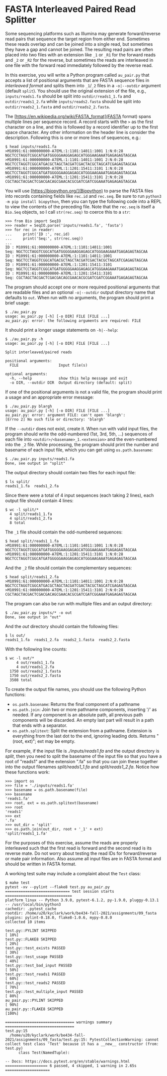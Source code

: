 # FASTA Interleaved Paired Read Splitter

Some sequencing platforms such as Illumina may generate forward/reverse read pairs that sequence the target region from either end. 
Sometimes these reads overlap and can be joined into a single read, but sometimes they have a gap and cannot be joined.
The resulting read pairs are often placed into two files with an extension like `_1` or `_R1` for the forward reads and `_2` or `_R2` for the reverse, but sometimes the reads are interleaved in one file with the forward read immediately followed by the reverse read.

In this exercise, you will write a Python program called `au_pair.py` that accepts a list of positional arguments that are FASTA sequence files in _interleaved format_ and splits them into `_1`/`_2` files in a `-o|--outdir` argument (default `split`).
You should use the original extension of the file, e.g., `inputs/reads1.fa` should be split into `outdir/reads1_1.fa` and `outdir/reads1_2.fa` while `inputs/reads2.fasta` should be split into `outdir/reads2_1.fasta` and `outdir/reads2_2.fasta`.

The [https://en.wikipedia.org/wiki/FASTA_format](FASTA format) spans multiple lines per sequence record.
A record starts with the `>` as the first character on a line, and this is followed by a record identifier up to the first space character.
Any other information on the header line is consider the description.
Following this is one or more lines of sequences, e.g.:

```
$ head inputs/reads1.fa
>M10991:61:000000000-A7EML:1:1101:14011:1001 1:N:0:28
NGCTCCTAGGTCGGCATGATGGGGGAAGGAGAGCATGGGAAGAAATGAGAGAGTAGCAA
>M10991:61:000000000-A7EML:1:1101:14011:1001 2:N:0:28
NGCTCCTAGGTCGGCATGACGCTAGCTACGATCGACTACGCTAGCATCGAGAGTAGCAA
>M10991:61:000000000-A7EML:1:1201:15411:3101 1:N:0:28
NGCTCCTAGGTCGGCATGATGGGGGAAGGAGAGCATGGGAAGAAATGAGAGAGTAGCAA
>M10991:61:000000000-A7EML:1:1201:15411:3101 2:N:0:28
CGCTAGCTACGACTCGACGACAGCGAACACGCGATCGATCGGAAATGAGAGAGTAGCAA
```

You will use [https://biopython.org/](Biopython) to parse the FASTA files into records containing fields like `rec.id` and `rec.seq`.
Be sure to run `python3 -m pip install biopython`, then you can type the following code into a REPL to view the contents of the preceding file.
Note that the `rec.seq` is itself a `Bio.Seq` objects, so I call `str(rec.seq)` to coerce this to a `str`:

```
>>> from Bio import SeqIO
>>> reader = SeqIO.parse('inputs/reads1.fa', 'fasta')
>>> for rec in reader:
...     print('ID :', rec.id)
...     print('Seq:', str(rec.seq))
...
ID : M10991:61:000000000-A7EML:1:1101:14011:1001
Seq: NGCTCCTAGGTCGGCATGATGGGGGAAGGAGAGCATGGGAAGAAATGAGAGAGTAGCAA
ID : M10991:61:000000000-A7EML:1:1101:14011:1001
Seq: NGCTCCTAGGTCGGCATGACGCTAGCTACGATCGACTACGCTAGCATCGAGAGTAGCAA
ID : M10991:61:000000000-A7EML:1:1201:15411:3101
Seq: NGCTCCTAGGTCGGCATGATGGGGGAAGGAGAGCATGGGAAGAAATGAGAGAGTAGCAA
ID : M10991:61:000000000-A7EML:1:1201:15411:3101
Seq: CGCTAGCTACGACTCGACGACAGCGAACACGCGATCGATCGGAAATGAGAGAGTAGCAA
```

The program should accept one or more required positional arguments that are readable files and an optional `-o|--outdir` output directory name that defaults to `out`.
When run with no arguments, the program should print a brief usage:

```
$ ./au_pair.py
usage: au_pair.py [-h] [-o DIR] FILE [FILE ...]
au_pair.py: error: the following arguments are required: FILE
```

It should print a longer usage statements on `-h|--help`:

```
$ ./au_pair.py -h
usage: au_pair.py [-h] [-o DIR] FILE [FILE ...]

Split interleaved/paired reads

positional arguments:
  FILE                  Input file(s)

optional arguments:
  -h, --help            show this help message and exit
  -o DIR, --outdir DIR  Output directory (default: split)
```

If one of the positional arguments is not a valid file, the program should print a usage and an appropriate error message:

```
$ ./au_pair.py blargh
usage: au_pair.py [-h] [-o DIR] FILE [FILE ...]
au_pair.py: error: argument FILE: can't open 'blargh': 
[Errno 2] No such file or directory: 'blargh'
```

If the `--outdir` does not exist, create it.
When run with valid input files, the program should write the odd-numbered (1st, 3rd, 5th, ...) sequences of each file into `<outdir>/<basename>_1.<extension>` and the even-numbered into the `_2` file.
While processing, the program should print the number and basename of each input file, which you can get using `os.path.basename`:

```
$ ./au_pair.py inputs/reads1.fa
Done, see output in "split"
```

The output directory should contain two files for each input file:

```
$ ls split/
reads1_1.fa  reads1_2.fa
```

Since there were a total of 4 input sequences (each taking 2 lines), each output file should contain 4 lines:

```
$ wc -l split/*
  4 split/reads1_1.fa
  4 split/reads1_2.fa
  8 total
```

The `_1` file should contain the odd-numbered sequences:

```
$ head split/reads1_1.fa
>M10991:61:000000000-A7EML:1:1101:14011:1001 1:N:0:28
NGCTCCTAGGTCGGCATGATGGGGGAAGGAGAGCATGGGAAGAAATGAGAGAGTAGCAA
>M10991:61:000000000-A7EML:1:1201:15411:3101 1:N:0:28
NGCTCCTAGGTCGGCATGATGGGGGAAGGAGAGCATGGGAAGAAATGAGAGAGTAGCAA
```

And the `_2` file should contain the complementary sequences:

```
$ head split/reads1_2.fa
>M10991:61:000000000-A7EML:1:1101:14011:1001 2:N:0:28
NGCTCCTAGGTCGGCATGACGCTAGCTACGATCGACTACGCTAGCATCGAGAGTAGCAA
>M10991:61:000000000-A7EML:1:1201:15411:3101 2:N:0:28
CGCTAGCTACGACTCGACGACAGCGAACACGCGATCGATCGGAAATGAGAGAGTAGCAA
```

The program can also be run with multiple files and an output directory:

```
$ ./au_pair.py inputs/* -o out
Done, see output in "out"
```

And the _out_ directory should contain the following files:

```
$ ls out/
reads1_1.fa  reads1_2.fa  reads2_1.fasta  reads2_2.fasta
```

With the following line counts:

```
$ wc -l out/*
     4 out/reads1_1.fa
     4 out/reads1_2.fa
  1750 out/reads2_1.fasta
  1750 out/reads2_2.fasta
  3508 total
```

To create the output file names, you should use the following Python functions:

* `os.path.basename`: Returns the final component of a pathname
* `os.path.join`: Join two or more pathname components, inserting '/' as needed.  If any component is an absolute path, all previous path components will be discarded.  An empty last part will result in a path that ends with a separator.
* `os.path.splitext`: Split the extension from a pathname.  Extension is everything from the last dot to the end, ignoring leading dots.  Returns "(root, ext)"; ext may be empty.

For example, if the input file is _./inputs/reads1.fa_ and the output directory is _split_, then you need to split the basename of the input file so that you have a root of "reads1" and the extension ".fa" so that you can join these together into the output filenames _split/reads1_1.fa_ and _split/reads1_2.fa_.
Notice how these functions work:

```
>>> import os
>>> file = './inputs/reads1.fa'
>>> basename = os.path.basename(file)
>>> basename
'reads1.fa'
>>> root, ext = os.path.splitext(basename)
>>> root
'reads1'
>>> ext
'.fa'
>>> out_dir = 'split'
>>> os.path.join(out_dir, root + '_1' + ext)
'split/reads1_1.fa'
```

For the purposes of this exercise, assume the reads are properly interleaved such that the first read is forward and the second read is its reverse mate.
Do not worry about testing the read IDs for forward/reverse or mate pair information.
Also assume all input files are in FASTA format and should be written in FASTA format.

A working test suite may include a complaint about the `Test` class:

```
$ make test
pytest -xv --pylint --flake8 test.py au_pair.py
============================= test session starts ==============================
platform linux -- Python 3.9.0, pytest-6.1.2, py-1.9.0, pluggy-0.13.1 -- /usr/local/bin/python3
cachedir: .pytest_cache
rootdir: /home/u20/kyclark/work/be434-fall-2021/assignments/09_fasta
plugins: pylint-0.18.0, flake8-1.0.6, mypy-0.8.0
collected 10 items

test.py::PYLINT SKIPPED                                                  [ 10%]
test.py::FLAKE8 SKIPPED                                                  [ 20%]
test.py::test_exists PASSED                                              [ 30%]
test.py::test_usage PASSED                                               [ 40%]
test.py::test_bad_input PASSED                                           [ 50%]
test.py::test_reads1 PASSED                                              [ 60%]
test.py::test_reads2 PASSED                                              [ 70%]
test.py::test_multiple_input PASSED                                      [ 80%]
au_pair.py::PYLINT SKIPPED                                               [ 90%]
au_pair.py::FLAKE8 SKIPPED                                               [100%]

=============================== warnings summary ===============================
test.py:15
  /home/u20/kyclark/work/be434-fall-2021/assignments/09_fasta/test.py:15: PytestCollectionWarning: cannot collect test class 'Test' because it has a __new__ constructor (from: test.py)
      class Test(NamedTuple):

-- Docs: https://docs.pytest.org/en/stable/warnings.html
=================== 6 passed, 4 skipped, 1 warning in 2.65s ====================
```

